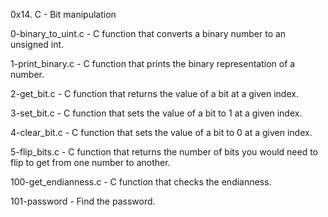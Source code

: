 0x14. C - Bit manipulation

0-binary_to_uint.c - C function that converts a binary number to an unsigned int.

1-print_binary.c - C function that prints the binary representation of a number.

2-get_bit.c - C function that returns the value of a bit at a given index.

3-set_bit.c - C function that sets the value of a bit to 1 at a given index.

4-clear_bit.c - C function that sets the value of a bit to 0 at a given index.

5-flip_bits.c - C function that returns the number of bits you would need to flip to get from one number to another.

100-get_endianness.c - C function that checks the endianness.

101-password - Find the password.
